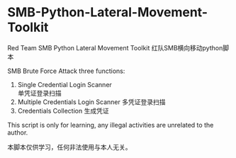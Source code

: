 # SMB-Python-Lateral-Movement-Toolkit
Red Team SMB Python Lateral Movement Toolkit
红队SMB横向移动python脚本

SMB Brute Force Attack three functions:
1. Single Credential Login Scanner  
   单凭证登录扫描
2. Multiple Credentials Login Scanner
   多凭证登录扫描
3. Credentials Collection
   生成凭证

This script is only for learning, any illegal activities are unrelated to the author.

本脚本仅供学习，任何非法使用与本人无关。
